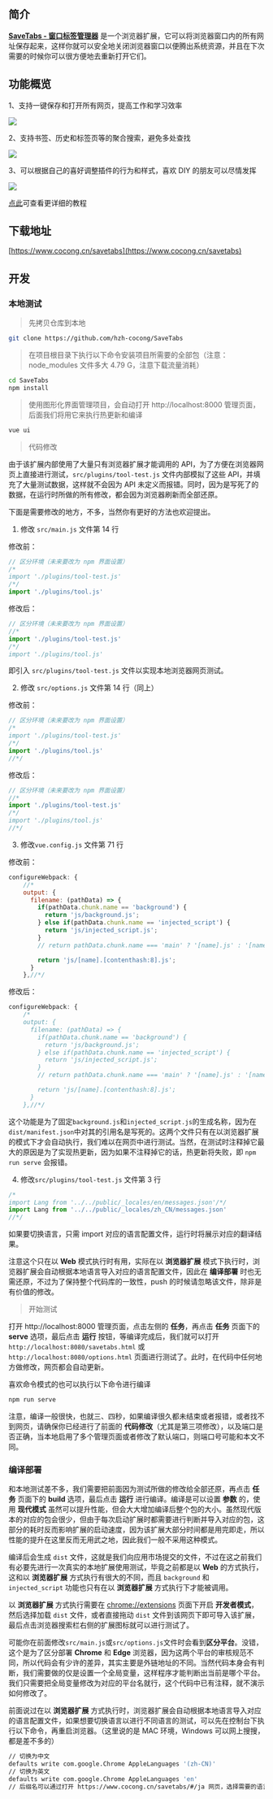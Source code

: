 ## 简介

**[SaveTabs - 窗口标签管理器](https://www.cocong.cn/savetabs)** 是一个浏览器扩展，它可以将浏览器窗口内的所有网址保存起来，这样你就可以安全地关闭浏览器窗口以便腾出系统资源，并且在下次需要的时候你可以很方便地去重新打开它们。

## 功能概览

1、支持一键保存和打开所有网页，提高工作和学习效率

![](https://www.cocong.cn/savetabs/img/feature1.png)

2、支持书签、历史和标签页等的聚合搜索，避免多处查找

![](https://www.cocong.cn/savetabs/img/feature2.png)

3、可以根据自己的喜好调整插件的行为和样式，喜欢 DIY 的朋友可以尽情发挥

![](https://www.cocong.cn/savetabs/img/feature3.png)



[点此](https://zhuanlan.zhihu.com/p/398804467)可查看更详细的教程

## 下载地址

[https://www.cocong.cn/savetabs](https://www.cocong.cn/savetabs)

## 开发

### 本地测试

> 先拷贝仓库到本地

```bash
git clone https://github.com/hzh-cocong/SaveTabs
```

> 在项目根目录下执行以下命令安装项目所需要的全部包（注意：node_modules 文件多大 4.79 G，注意下载流量消耗）

```bash
cd SaveTabs
npm install
```

> 使用图形化界面管理项目，会自动打开 http://localhost:8000 管理页面，后面我们将用它来执行热更新和编译

```bash
vue ui
```

> 代码修改

由于该扩展内部使用了大量只有浏览器扩展才能调用的 API，为了方便在浏览器网页上直接进行测试，`src/plugins/tool-test.js` 文件内部模拟了这些 API，并填充了大量测试数据，这样就不会因为 API 未定义而报错。同时，因为是写死了的数据，在运行时所做的所有修改，都会因为浏览器刷新而全部还原。

下面是需要修改的地方，不多，当然你有更好的方法也欢迎提出。

1. 修改 `src/main.js` 文件第 14 行

修改前：

```js
// 区分环境（未来要改为 npm 界面设置）
/*
import './plugins/tool-test.js'
/*/
import './plugins/tool.js'
```

修改后：

```js
// 区分环境（未来要改为 npm 界面设置）
//*
import './plugins/tool-test.js'
/*/
import './plugins/tool.js'
```

即引入 `src/plugins/tool-test.js` 文件以实现本地浏览器网页测试。



2. 修改 `src/options.js` 文件第 14 行（同上）

修改前：

```js
// 区分环境（未来要改为 npm 界面设置）
/*
import './plugins/tool-test.js'
/*/
import './plugins/tool.js'
//*/
```

修改后：

```js
// 区分环境（未来要改为 npm 界面设置）
//*
import './plugins/tool-test.js'
/*/
import './plugins/tool.js'
//*/
```



3. 修改`vue.config.js` 文件第 71 行

修改前：

```js
configureWebpack: {
    //*
    output: {
      filename: (pathData) => {
        if(pathData.chunk.name == 'background') {
          return 'js/background.js';
        } else if(pathData.chunk.name == 'injected_script') {
          return 'js/injected_script.js';
        }
        // return pathData.chunk.name === 'main' ? '[name].js' : '[name]/[name].js';

        return 'js/[name].[contenthash:8].js';
      }
    },//*/
```

修改后：

```js
configureWebpack: {
    /*
    output: {
      filename: (pathData) => {
        if(pathData.chunk.name == 'background') {
          return 'js/background.js';
        } else if(pathData.chunk.name == 'injected_script') {
          return 'js/injected_script.js';
        }
        // return pathData.chunk.name === 'main' ? '[name].js' : '[name]/[name].js';

        return 'js/[name].[contenthash:8].js';
      }
    },//*/
```

这个功能是为了固定`background.js`和`injected_script.js`的生成名称，因为在`dist/manifest.json`中对其的引用名是写死的。这两个文件只有在以浏览器扩展的模式下才会自动执行，我们难以在网页中进行测试。当然，在测试时注释掉它最大的原因是为了实现热更新，因为如果不注释掉它的话，热更新将失败，即 `npm run serve` 会报错。



4. 修改`src/plugins/tool-test.js` 文件第 3 行

```js
/*
import Lang from '../../public/_locales/en/messages.json'/*/
import Lang from '../../public/_locales/zh_CN/messages.json'
//*/
```

如果要切换语言，只需 import 对应的语言配置文件，运行时将展示对应的翻译结果。

注意这个只在以 **Web** 模式执行时有用，实际在以 **浏览器扩展** 模式下执行时，浏览器扩展会自动根据本地语言导入对应的语言配置文件，因此在 **编译部署** 时也无需还原，不过为了保持整个代码库的一致性，push 的时候请忽略该文件，除非是有价值的修改。



> 开始测试

打开 http://localhost:8000 管理页面，点击左侧的 **任务**，再点击 **任务** 页面下的 **serve** 选项，最后点击 **运行** 按钮，等编译完成后，我们就可以打开 `http://localhost:8080/savetabs.html` 或 `http://localhost:8080/options.html` 页面进行测试了。此时，在代码中任何地方做修改，网页都会自动更新。

喜欢命令模式的也可以执行以下命令进行编译

```bash
npm run serve
```

注意，编译一般很快，也就三、四秒，如果编译很久都未结束或者报错，或者找不到网页，请确保你已经进行了前面的 **代码修改**（尤其是第三项修改），以及端口是否正确，当本地启用了多个管理页面或者修改了默认端口，则端口号可能和本文不同。



### 编译部署

和本地测试差不多，我们需要把前面因为测试所做的修改给全部还原，再点击 **任务** 页面下的 **build** 选项，最后点击 **运行** 进行编译。编译是可以设置 **参数** 的，使用 **现代模式** 虽然可以提升性能，但会大大增加编译后整个包的大小。虽然现代版本的对应的包会很少，但由于每次启动扩展时都需要进行判断并导入对应的包，这部分的耗时反而影响扩展的启动速度，因为该扩展大部分时间都是用完即走，所以性能的提升在这里反而无用武之地，因此我们一般不采用这种模式。

编译后会生成 `dist` 文件，这就是我们向应用市场提交的文件，不过在这之前我们有必要先进行一次真实的本地扩展使用测试，毕竟之前都是以 **Web** 的方式执行，这和以 **浏览器扩展** 方式执行有很大的不同，而且 `background` 和 `injected_script` 功能也只有在以  **浏览器扩展** 方式执行下才能被调用。

以 **浏览器扩展** 方式执行需要在 [chrome://extensions](chrome://extensions/) 页面下开启 **开发者模式**，然后选择加载 `dist` 文件，或者直接拖动  `dist` 文件到该网页下即可导入该扩展，最后点击浏览器搜索栏右侧的扩展图标就可以进行测试了。

可能你在前面修改`src/main.js`或`src/options.js`文件时会看到**区分平台**。没错，这个是为了区分部署 **Chrome** 和 **Edge** 浏览器，因为这两个平台的审核规范不同，所以代码会有少许的差异，其实主要是外链地址的不同。当然代码本身会有判断，我们需要做的仅是设置一个全局变量，这样程序才能判断出当前是哪个平台。我们只需要把全局变量修改为对应的平台名就行，这个代码中已有注释，就不演示如何修改了。

前面说过在以 **浏览器扩展** 方式执行时，浏览器扩展会自动根据本地语言导入对应的语言配置文件，如果想要切换语言以进行不同语言的测试，可以先在控制台下执行以下命令，再重启浏览器。（这里说的是 MAC 环境，Windows 可以网上搜搜，都是差不多的）

```bash
// 切换为中文
defaults write com.google.Chrome AppleLanguages '(zh-CN)'
// 切换为英文
defaults write com.google.Chrome AppleLanguages 'en'
// 后缀名可以通过打开 https://www.cocong.cn/savetabs/#/ja 网页，选择需要的语言获得，不同的语言会有不同的后缀，如这里 韩语 对应的就是 ja
```



